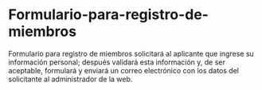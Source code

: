 # Formulario-para-registro-de-miembros
Formulario para registro de miembros solicitará al aplicante que ingrese su información personal; después validará esta información y, de ser aceptable, formulará y enviará un correo electrónico con los datos del solicitante al administrador de la web.
